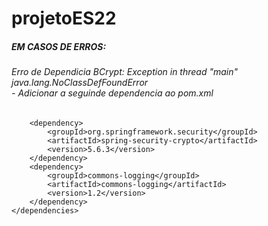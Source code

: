 # projetoES22

##### EM CASOS DE ERROS: 

###### Erro de Dependicia BCrypt: Exception in thread "main" java.lang.NoClassDefFoundError<br> - Adicionar a seguinde dependencia ao pom.xml<br> <dependencies>
        <dependency>
            <groupId>org.springframework.security</groupId>
            <artifactId>spring-security-crypto</artifactId>
            <version>5.6.3</version>
        </dependency>
        <dependency>
            <groupId>commons-logging</groupId>
            <artifactId>commons-logging</artifactId>
            <version>1.2</version>
        </dependency>
    </dependencies>